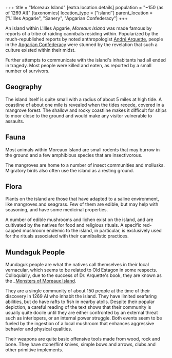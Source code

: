 +++
title = "Moreaux Island"
[extra.location.details]
population = "~150 (as of 1269 AI)"
[taxonomies]
location_type = ["island"]
parent_location = ["L'Illes Apgarie", "Sanery", "Apgarian Confederacy"]
+++

An island within L'Illes Apgarie, _Moreaux Island_ was made famous by reports of
a tribe of raiding cannibals residing within. Popularized by the
much-republished reports by noted anthropologist
[André Arquette](@/characters/andre-arquette.md), people in the
[Apgarian Confederacy](@/organizations/apgarian-confederacy.md) were stunned by
the revelation that such a culture existed within their midst.

Further attempts to communicate with the island's inhabitants had all ended in
tragedy. Most people were killed and eaten, as reported by a small number of
survivors.

## Geography

The island itself is quite small with a radius of about 5 miles at high tide. A
coastline of about one mile is revealed when the tides recede, covered in a
mangrove forest. The shallow and rocky coastline makes it difficult for ships to
moor close to the ground and would make any visitor vulnerable to assaults.

## Fauna

Most animals within Moreaux Island are small rodents that may burrow in the
ground and a few amphibious species that are insectivorous.

The mangroves are home to a number of insect communities and mollusks. Migratory
birds also often use the island as a resting ground.

## Flora

Plants on the island are those that have adapted to a saline environment, like
mangroves and seagrass. Few of them are edible, but may help with seasoning, and
have some medicinal properties.

A number of edible mushrooms and lichen exist on the island, and are cultivated
by the natives for food and religious rituals. A specific red-capped mushroom
endemic to the island, in particular, is exclusively used for the rituals
associated with their cannibalistic practices.

## Mundaguk People

Mundaguk people are what the natives call themselves in their local vernacular,
which seems to be related to Old Estagon in some respects. Colloquially, due to
the success of Dr. Arquette's book, they are known as the
_[Monsters of Moreaux Island](@/misc/monsters-of-moreaux-island.md).

They are a single community of about 150 people at the time of their discovery
in 1269 AI who inhabit the island. They have limited seafaring abilities, but do
have rafts to fish in nearby atolls. Despite their popular depiction, a careful
reading of the text shows that their community is usually quite docile until
they are either confronted by an external threat such as interlopers, or an
internal power struggle. Both events seem to be fueled by the ingestion of a
local mushroom that enhances aggressive behavior and physical qualities.

Their weapons are quite basic offensive tools made from wood, rock and bone.
They have stone/flint knives, simple bows and arrows, clubs and other primitive
implements.
